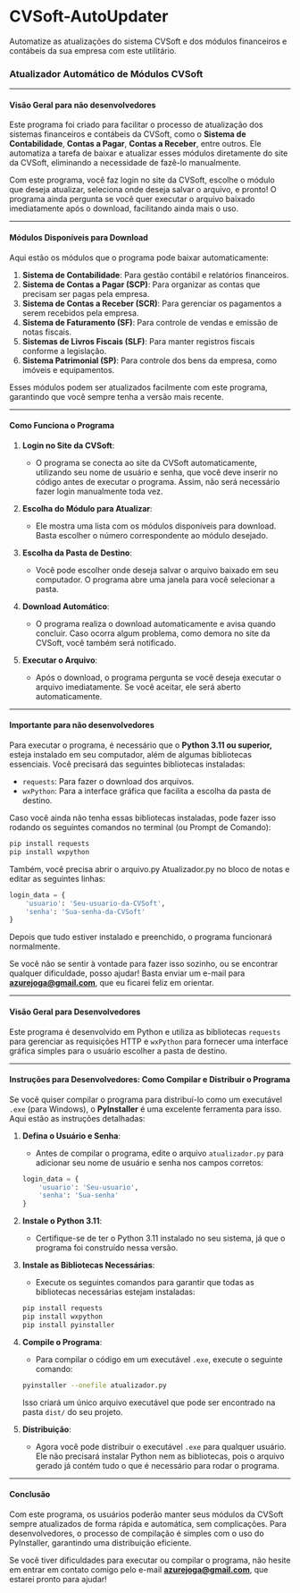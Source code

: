 # CVSoft-AutoUpdater
Automatize as atualizações do sistema CVSoft e dos módulos financeiros e contábeis da sua empresa com este utilitário.
### Atualizador Automático de Módulos CVSoft

---

#### **Visão Geral para não desenvolvedores**

Este programa foi criado para facilitar o processo de atualização dos sistemas financeiros e contábeis da CVSoft, como o **Sistema de Contabilidade**, **Contas a Pagar**, **Contas a Receber**, entre outros. Ele automatiza a tarefa de baixar e atualizar esses módulos diretamente do site da CVSoft, eliminando a necessidade de fazê-lo manualmente.

Com este programa, você faz login no site da CVSoft, escolhe o módulo que deseja atualizar, seleciona onde deseja salvar o arquivo, e pronto! O programa ainda pergunta se você quer executar o arquivo baixado imediatamente após o download, facilitando ainda mais o uso.

---

#### **Módulos Disponíveis para Download**

Aqui estão os módulos que o programa pode baixar automaticamente:

1. **Sistema de Contabilidade**: Para gestão contábil e relatórios financeiros.
2. **Sistema de Contas a Pagar (SCP)**: Para organizar as contas que precisam ser pagas pela empresa.
3. **Sistema de Contas a Receber (SCR)**: Para gerenciar os pagamentos a serem recebidos pela empresa.
4. **Sistema de Faturamento (SF)**: Para controle de vendas e emissão de notas fiscais.
5. **Sistemas de Livros Fiscais (SLF)**: Para manter registros fiscais conforme a legislação.
6. **Sistema Patrimonial (SP)**: Para controle dos bens da empresa, como imóveis e equipamentos.

Esses módulos podem ser atualizados facilmente com este programa, garantindo que você sempre tenha a versão mais recente.

---

#### **Como Funciona o Programa**

1. **Login no Site da CVSoft**:
   - O programa se conecta ao site da CVSoft automaticamente, utilizando seu nome de usuário e senha, que você deve inserir no código antes de executar o programa. Assim, não será necessário fazer login manualmente toda vez.

2. **Escolha do Módulo para Atualizar**:
   - Ele mostra uma lista com os módulos disponíveis para download. Basta escolher o número correspondente ao módulo desejado.

3. **Escolha da Pasta de Destino**:
   - Você pode escolher onde deseja salvar o arquivo baixado em seu computador. O programa abre uma janela para você selecionar a pasta.

4. **Download Automático**:
   - O programa realiza o download automaticamente e avisa quando concluir. Caso ocorra algum problema, como demora no site da CVSoft, você também será notificado.

5. **Executar o Arquivo**:
   - Após o download, o programa pergunta se você deseja executar o arquivo imediatamente. Se você aceitar, ele será aberto automaticamente.

---

#### **Importante para não desenvolvedores**

Para executar o programa, é necessário que o **Python 3.11 ou superior,** esteja instalado em seu computador, além de algumas bibliotecas essenciais. Você precisará das seguintes bibliotecas instaladas:

- `requests`: Para fazer o download dos arquivos.
- `wxPython`: Para a interface gráfica que facilita a escolha da pasta de destino.

Caso você ainda não tenha essas bibliotecas instaladas, pode fazer isso rodando os seguintes comandos no terminal (ou Prompt de Comando):

```bash
pip install requests
pip install wxpython
```

Também, você precisa abrir o arquivo.py Atualizador.py no bloco de notas e editar as seguintes linhas:

   ```python
   login_data = {
       'usuario': 'Seu-usuario-da-CVSoft',
       'senha': 'Sua-senha-da-CVSoft'
   }
   ```

Depois que tudo estiver instalado e preenchido,  o programa funcionará normalmente.

Se você não se sentir à vontade para fazer isso sozinho, ou se encontrar qualquer dificuldade, posso ajudar! Basta enviar um e-mail para **azurejoga@gmail.com**, que eu ficarei feliz em orientar.

---

#### **Visão Geral para Desenvolvedores**

Este programa é desenvolvido em Python e utiliza as bibliotecas `requests` para gerenciar as requisições HTTP e `wxPython` para fornecer uma interface gráfica simples para o usuário escolher a pasta de destino.

---

#### **Instruções para Desenvolvedores: Como Compilar e Distribuir o Programa**

Se você quiser compilar o programa para distribuí-lo como um executável `.exe` (para Windows), o **PyInstaller** é uma excelente ferramenta para isso. Aqui estão as instruções detalhadas:

1. **Defina o Usuário e Senha**:
   - Antes de compilar o programa, edite o arquivo `atualizador.py` para adicionar seu nome de usuário e senha nos campos corretos:

   ```python
   login_data = {
       'usuario': 'Seu-usuario',
       'senha': 'Sua-senha'
   }
   ```

2. **Instale o Python 3.11**:
   - Certifique-se de ter o Python 3.11 instalado no seu sistema, já que o programa foi construído nessa versão.

3. **Instale as Bibliotecas Necessárias**:
   - Execute os seguintes comandos para garantir que todas as bibliotecas necessárias estejam instaladas:

   ```bash
   pip install requests
   pip install wxpython
   pip install pyinstaller
   ```

4. **Compile o Programa**:
   - Para compilar o código em um executável `.exe`, execute o seguinte comando:

   ```bash
   pyinstaller --onefile atualizador.py
   ```

   Isso criará um único arquivo executável que pode ser encontrado na pasta `dist/` do seu projeto.

5. **Distribuição**:
   - Agora você pode distribuir o executável `.exe` para qualquer usuário. Ele não precisará instalar Python nem as bibliotecas, pois o arquivo gerado já contém tudo o que é necessário para rodar o programa.

---

#### **Conclusão**

Com este programa, os usuários poderão manter seus módulos da CVSoft sempre atualizados de forma rápida e automática, sem complicações. Para desenvolvedores, o processo de compilação é simples com o uso do PyInstaller, garantindo uma distribuição eficiente.

Se você tiver dificuldades para executar ou compilar o programa, não hesite em entrar em contato comigo pelo e-mail **azurejoga@gmail.com**, que estarei pronto para ajudar!
